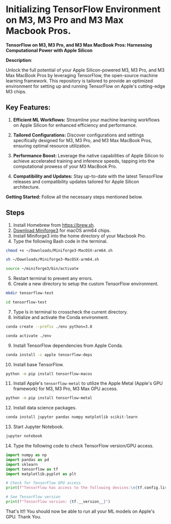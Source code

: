 # Initializing TensorFlow Environment on M3, M3 Pro and M3 Max Macbook Pros.

**TensorFlow on M3, M3 Pro, and M3 Max MacBook Pros: Harnessing Computational Power with Apple Silicon**

**Description**:

Unlock the full potential of your Apple Silicon-powered M3, M3 Pro, and M3 Max MacBook Pros by leveraging TensorFlow, the open-source machine learning framework. This repository is tailored to provide an optimized environment for setting up and running TensorFlow on Apple's cutting-edge M3 chips.

## Key Features:

1. **Efficient ML Workflows:** Streamline your machine learning workflows on Apple Silicon for enhanced efficiency and performance.

2. **Tailored Configurations:** Discover configurations and settings specifically designed for M3, M3 Pro, and M3 Max MacBook Pros, ensuring optimal resource utilization.

3. **Performance Boost:** Leverage the native capabilities of Apple Silicon to achieve accelerated training and inference speeds, tapping into the computational prowess of your M3 MacBook Pro.

4. **Compatibility and Updates:** Stay up-to-date with the latest TensorFlow releases and compatibility updates tailored for Apple Silicon architecture.


**Getting Started:**
Follow all the necessary steps mentioned below.
## Steps
1. Install Homebrew from https://brew.sh.
2. [Download Miniforge3](https://github.com/conda-forge/miniforge/releases/latest/download/Miniforge3-MacOSX-arm64.sh) for macOS arm64 chips.
3. Install Miniforge3 into the home directory of your Macbook Pro.
4. Type the following Bash code in the terminal.
```bash
chmod +x ~/Downloads/Miniforge3-MacOSX-arm64.sh
```
```bash
sh ~/Downloads/Miniforge3-MacOSX-arm64.sh
```
```bash
source ~/miniforge3/bin/activate
```
5. Restart terminal to prevent any errors.
6. Create a new directory to setup the custom TensorFlow environment.
```bash
mkdir tensorflow-test
```
```bash
cd tensorflow-test
```
7. Type ls in terminal to crosscheck the current directory.
8. Initialize and activate the Conda environment. 
```bash
conda create --prefix ./env python=3.8
```
```bash
conda activate ./env
```
9. Install TensorFlow dependencies from Apple Conda.
```bash
conda install -c apple tensorflow-deps
```
10. Install base TensorFlow.
```bash
python -m pip install tensorflow-macos
```
11. Install Apple's `tensorflow-metal` to utilize the Apple Metal (Apple's GPU framework) for M3, M3 Pro, M3 Max GPU access.
```bash
python -m pip install tensorflow-metal
```
12. Install data science packages.
```bash
conda install jupyter pandas numpy matplotlib scikit-learn
```
13. Start Jupyter Notebook.
```bash
jupyter notebook
```
14. Type the following code to check TensorFlow version/GPU access.
```python
import numpy as np
import pandas as pd
import sklearn
import tensorflow as tf
import matplotlib.pyplot as plt

# Check for TensorFlow GPU access
print(f"TensorFlow has access to the following devices:\n{tf.config.list_physical_devices()}")

# See TensorFlow version
print(f"TensorFlow version: {tf.__version__}")
```

That's It!!
You should now be able to run all your ML models on Apple's GPU.
Thank You.
